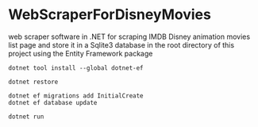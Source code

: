 # WebScraperForDisneyMovies
web scraper software in .NET for scraping IMDB Disney animation movies list page and store it in a Sqlite3 database in the root directory of this project using the Entity Framework package

```
dotnet tool install --global dotnet-ef 
```

```
dotnet restore
```

```
dotnet ef migrations add InitialCreate
dotnet ef database update 
```

```
dotnet run
```

